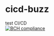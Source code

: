 # cicd-buzz
test CI/CD
<br>
[![BCH compliance](https://bettercodehub.com/edge/badge/Zumik3/cicd-buzz?branch=master)](https://bettercodehub.com/)
